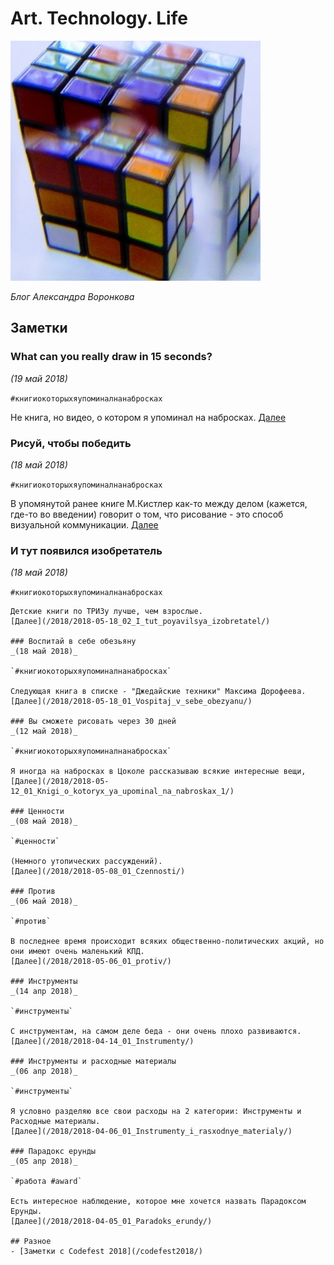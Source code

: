 # Art. Technology. Life

![Cubes](/image/00-white-cube.jpg)

*Блог Александра Воронкова*
## Заметки
### What can you really draw in 15 seconds?
_(19 май 2018)_

`#книгиокоторыхяупоминалнанабросках`

Не книга, но видео, о котором я упоминал на набросках.
[Далее](/2018/2018-05-19_01_What_can_you_really_draw_in_15_seconds/)

### Рисуй, чтобы победить
_(18 май 2018)_

`#книгиокоторыхяупоминалнанабросках`

В упомянутой ранее книге М.Кистлер как-то между делом (кажется, где-то во введении) говорит о том, что рисование - это способ визуальной коммуникации.
[Далее](/2018/2018-05-18_03_Risuj,_chtoby_pobedit/)

### И тут появился изобретатель
_(18 май 2018)_

`#книгиокоторыхяупоминалнанабросках`

```
Детские книги по ТРИЗу лучше, чем взрослые.
[Далее](/2018/2018-05-18_02_I_tut_poyavilsya_izobretatel/)

### Воспитай в себе обезьяну
_(18 май 2018)_

`#книгиокоторыхяупоминалнанабросках`

Следующая книга в списке - "Джедайские техники" Максима Дорофеева.
[Далее](/2018/2018-05-18_01_Vospitaj_v_sebe_obezyanu/)

### Вы сможете рисовать через 30 дней
_(12 май 2018)_

`#книгиокоторыхяупоминалнанабросках`

Я иногда на набросках в Цоколе рассказываю всякие интересные вещи,
[Далее](/2018/2018-05-12_01_Knigi_o_kotoryx_ya_upominal_na_nabroskax_1/)

### Ценности
_(08 май 2018)_

`#ценности`

(Немного утопических рассуждений).
[Далее](/2018/2018-05-08_01_Czennosti/)

### Против
_(06 май 2018)_

`#против`

В последнее время происходит всяких общественно-политических акций, но они имеют очень маленький КПД.
[Далее](/2018/2018-05-06_01_protiv/)

### Инструменты
_(14 апр 2018)_

`#инструменты`

С инструментам, на самом деле беда - они очень плохо развиваются.
[Далее](/2018/2018-04-14_01_Instrumenty/)

### Инструменты и расходные материалы
_(06 апр 2018)_

`#инструменты`

Я условно разделяю все свои расходы на 2 категории: Инструменты и Расходные материалы.
[Далее](/2018/2018-04-06_01_Instrumenty_i_rasxodnye_materialy/)

### Парадокс ерунды
_(05 апр 2018)_

`#работа #award`

Есть интересное наблюдение, которое мне хочется назвать Парадоксом Ерунды.
[Далее](/2018/2018-04-05_01_Paradoks_erundy/)

## Разное
- [Заметки с Codefest 2018](/codefest2018/)
